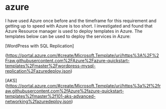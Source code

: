 # azure

I have used Azure once before and the timeframe for this requirement and getting up to speed with Azure is too short. I investigated and found that Azure Resource manager is used to deploy templates in Azure. The templates below can be used to deploy the services in Azure:  


[WordPress with SQL Replication]

(https://portal.azure.com/#create/Microsoft.Template/uri/https%3A%2F%2Fraw.githubusercontent.com%2FAzure%2Fazure-quickstart-templates%2Fmaster%2Fwordpress-mysql-replication%2Fazuredeploy.json)

[AKS] 
(https://portal.azure.com/#create/Microsoft.Template/uri/https%3a%2f%2fraw.githubusercontent.com%2fAzure%2fazure-quickstart-templates%2fmaster%2f101-aks-advanced-networking%2fazuredeploy.json)
